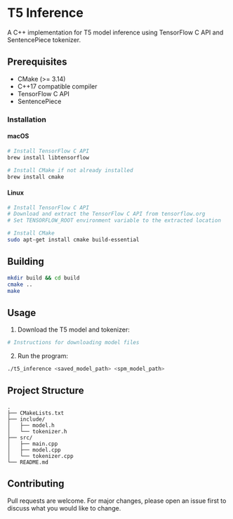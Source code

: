 # T5 Inference

A C++ implementation for T5 model inference using TensorFlow C API and SentencePiece tokenizer.

## Prerequisites

- CMake (>= 3.14)
- C++17 compatible compiler
- TensorFlow C API
- SentencePiece

### Installation

#### macOS
```bash
# Install TensorFlow C API
brew install libtensorflow

# Install CMake if not already installed
brew install cmake
```

#### Linux
```bash
# Install TensorFlow C API
# Download and extract the TensorFlow C API from tensorflow.org
# Set TENSORFLOW_ROOT environment variable to the extracted location

# Install CMake
sudo apt-get install cmake build-essential
```

## Building

```bash
mkdir build && cd build
cmake ..
make
```

## Usage

1. Download the T5 model and tokenizer:
```bash
# Instructions for downloading model files
```

2. Run the program:
```bash
./t5_inference <saved_model_path> <spm_model_path>
```

## Project Structure

```
.
├── CMakeLists.txt
├── include/
│   ├── model.h
│   └── tokenizer.h
├── src/
│   ├── main.cpp
│   ├── model.cpp
│   └── tokenizer.cpp
└── README.md
```

## Contributing

Pull requests are welcome. For major changes, please open an issue first to discuss what you would like to change.